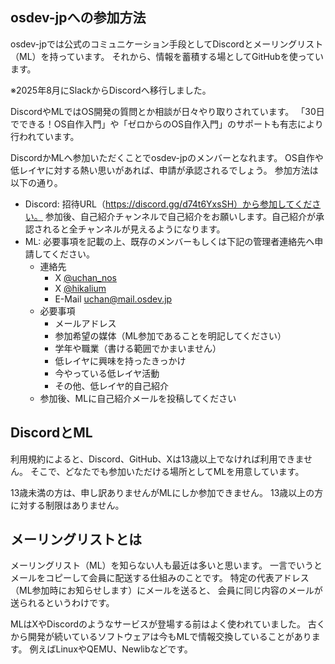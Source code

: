 ## osdev-jpへの参加方法

osdev-jpでは公式のコミュニケーション手段としてDiscordとメーリングリスト（ML）を持っています。
それから、情報を蓄積する場としてGitHubを使っています。

※2025年8月にSlackからDiscordへ移行しました。

DiscordやMLではOS開発の質問とか相談が日々やり取りされています。
「30日でできる！OS自作入門」や「ゼロからのOS自作入門」のサポートも有志により行われています。

DiscordかMLへ参加いただくことでosdev-jpのメンバーとなれます。
OS自作や低レイヤに対する熱い思いがあれば、申請が承認されるでしょう。
参加方法は以下の通り。

- Discord:
  招待URL（https://discord.gg/d74t6YxsSH）から参加してください。
  参加後、自己紹介チャンネルで自己紹介をお願いします。自己紹介が承認されると全チャンネルが見えるようになります。
- ML:
  必要事項を記載の上、既存のメンバーもしくは下記の管理者連絡先へ申請してください。
  - 連絡先
    - X [@uchan_nos](https://twitter.com/uchan_nos)
    - X [@hikalium](https://twitter.com/hikalium)
    - E-Mail uchan@mail.osdev.jp
  - 必要事項
    - メールアドレス
    - 参加希望の媒体（ML参加であることを明記してください）
    - 学年や職業（書ける範囲でかまいません）
    - 低レイヤに興味を持ったきっかけ
    - 今やっている低レイヤ活動
    - その他、低レイヤ的自己紹介
  - 参加後、MLに自己紹介メールを投稿してください

## DiscordとML

利用規約によると、Discord、GitHub、Xは13歳以上でなければ利用できません。
そこで、どなたでも参加いただける場所としてMLを用意しています。

13歳未満の方は、申し訳ありませんがMLにしか参加できません。
13歳以上の方に対する制限はありません。

## メーリングリストとは

メーリングリスト（ML）を知らない人も最近は多いと思います。
一言でいうとメールをコピーして会員に配送する仕組みのことです。
特定の代表アドレス（ML参加時にお知らせします）にメールを送ると、
会員に同じ内容のメールが送られるというわけです。

MLはXやDiscordのようなサービスが登場する前はよく使われていました。
古くから開発が続いているソフトウェアは今もMLで情報交換していることがあります。
例えばLinuxやQEMU、Newlibなどです。
